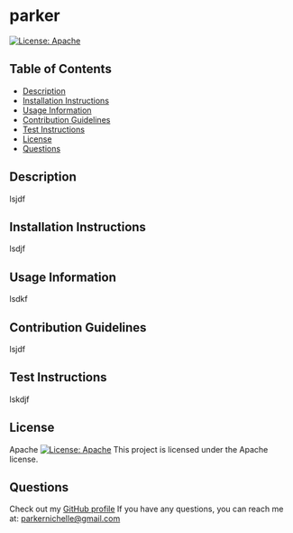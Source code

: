 # parker 
[![License: Apache](https://img.shields.io/badge/License-Apache%202.0-blue.svg)](https://opensource.org/licenses/Apache-2.0)

## Table of Contents

- [Description](#description)
- [Installation Instructions](#installation-instructions)
- [Usage Information](#usage-information)
- [Contribution Guidelines](#contribution-guidelines)
- [Test Instructions](#test-instructions)
- [License](#license)
- [Questions](#questions)

## Description

lsjdf

## Installation Instructions

lsdjf

## Usage Information

lsdkf

## Contribution Guidelines

lsjdf

## Test Instructions

lskdjf

## License

Apache
[![License: Apache](https://img.shields.io/badge/License-Apache%202.0-blue.svg)](https://opensource.org/licenses/Apache-2.0)
This project is licensed under the Apache license.

## Questions

Check out my [GitHub profile](https://github.com/sunny-script) 
If you have any questions, you can reach me at: parkernichelle@gmail.com
